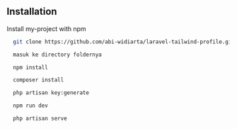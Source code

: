 ## Installation

Install my-project with npm

```bash
  git clone https://github.com/abi-widiarta/laravel-tailwind-profile.git
```

```bash
  masuk ke directory foldernya
```

```bash
  npm install
```

```bash
  composer install
```

```bash
  php artisan key:generate
```

```bash
  npm run dev
```

```bash
  php artisan serve
```
